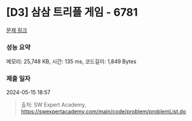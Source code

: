 # [D3] 삼삼 트리플 게임 - 6781 

[문제 링크](https://swexpertacademy.com/main/code/problem/problemDetail.do?contestProbId=AWgqpQV6r8gDFAW0) 

### 성능 요약

메모리: 25,748 KB, 시간: 135 ms, 코드길이: 1,849 Bytes

### 제출 일자

2024-05-15 18:57



> 출처: SW Expert Academy, https://swexpertacademy.com/main/code/problem/problemList.do